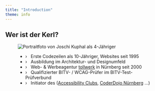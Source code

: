 ```yaml
---
title: "Introduction"
theme: info
---
```

## Wer ist der Kerl?

<figure class="blockquote">
    <img src="images/joschi-kuphal-a11y.jpg"
         alt="Portraitfoto von Joschi Kuphal als 4-Jähriger"/>
    <figcaption>
        <ul class="informal">
            <li>›&nbsp;&nbsp;&nbsp;Erste Codezeilen als 10-Jähriger, Websites seit 1995</li>
            <li>›&nbsp;&nbsp;&nbsp;Ausbildung im Architektur- und Designumfeld</li>
            <li>›&nbsp;&nbsp;&nbsp;Web- &amp; Werbeagentur <a href="https://tollwerk.de" target="_blank">tollwerk</a> in Nürnberg seit 2000</li>
            <li>›&nbsp;&nbsp;&nbsp;Qualifizierter BITV- / WCAG-Prüfer im BITV-Test-Prüfverbund</li>
            <li>›&nbsp;&nbsp;&nbsp;Initiator des (<a href="https://a11y.club" target="_blank">Accessibility Clubs</a>, <a href="https://coderdojo-nbg.org" target="_blank">CoderDojo Nürnberg</a> …)</li>
        </ul>
    </figcaption>
</figure>
